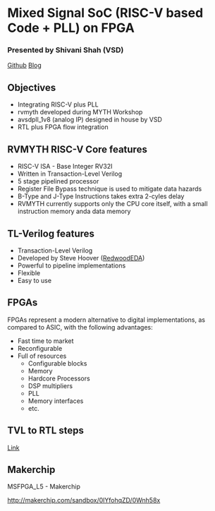 # Mixed Signal SoC (RISC-V based Code + PLL) on FPGA
### Presented by Shivani Shah (VSD)
[Github](https://github.com/shivanishah269/risc-v-core)
[Blog](https://www.vlsisystemdesign.com/what-i-did-in-5-day-vsd-workshop-designed-basic-risc-v-core/)

## Objectives

- Integrating RISC-V plus PLL
- rvmyth developed during MYTH Workshop 
- avsdpll_1v8 (analog IP) designed in house by VSD
- RTL plus FPGA flow integration

## RVMYTH RISC-V Core features

- RISC-V ISA - Base Integer RV32I
- Written in Transaction-Level Verilog
- 5 stage pipelined processor
- Register File Bypass technique is used to mitigate data hazards
- B-Type and J-Type Instructions takes extra 2-cyles delay
- RVMYTH currently supports only the CPU core itself, with a small instruction memory anda data memory

## TL-Verilog features

- Transaction-Level Verilog
- Developed by Steve Hoover ([RedwoodEDA](https://www.redwoodeda.com/tl-verilog))
- Powerful to pipeline implementations
- Flexible
- Easy to use

## FPGAs

FPGAs represent a modern alternative to digital implementations, as compared to ASIC, with the following advantages:

- Fast time to market
- Reconfigurable
- Full of resources
  - Configurable blocks
  - Memory
  - Hardcore Processors
  - DSP multipliers
  - PLL
  - Memory interfaces
  - etc.

## TVL to RTL steps

[Link](http://github.com/shivanishas269/RVMYTH_PLL#steps-to-convert-tl-verilog-to-verilog-or-systemverilog)

## Makerchip

MSFPGA_L5 - Makerchip



http://makerchip.com/sandbox/0lYfohqZD/0Wnh58x

